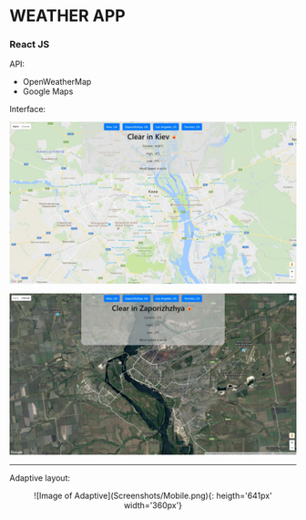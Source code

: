 # WEATHER APP

### React JS

API:
* OpenWeatherMap
* Google Maps

Interface:

![Image of Interface1](Screenshots/Interface1.jpg)

![Image of Interface2](Screenshots/Interface2.jpg)

<hr>

Adaptive layout:


<center>![Image of Adaptive](Screenshots/Mobile.png){: heigth='641px' width='360px'}</center>

